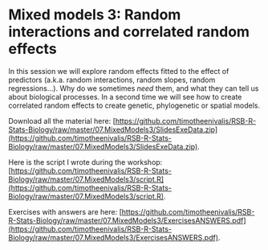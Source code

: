 # Mixed models 3: Random interactions and correlated random effects

In this session we will explore random effects fitted to the effect of predictors (a.k.a. random interactions, random slopes, random regressions...).
Why do we sometimes *need* them, and what they can tell us about biological processes.
In a second time we will see how to create correlated random effects to create genetic, phylogenetic or spatial models.

Download all the material here: [https://github.com/timotheenivalis/RSB-R-Stats-Biology/raw/master/07.MixedModels3/SlidesExeData.zip](https://github.com/timotheenivalis/RSB-R-Stats-Biology/raw/master/07.MixedModels3/SlidesExeData.zip). 


Here is the script I wrote during the workshop: [https://github.com/timotheenivalis/RSB-R-Stats-Biology/raw/master/07.MixedModels3/script.R](https://github.com/timotheenivalis/RSB-R-Stats-Biology/raw/master/07.MixedModels3/script.R). 

Exercises with answers are here:  [https://github.com/timotheenivalis/RSB-R-Stats-Biology/raw/master/07.MixedModels3/ExercisesANSWERS.pdf](https://github.com/timotheenivalis/RSB-R-Stats-Biology/raw/master/07.MixedModels3/ExercisesANSWERS.pdf). 
